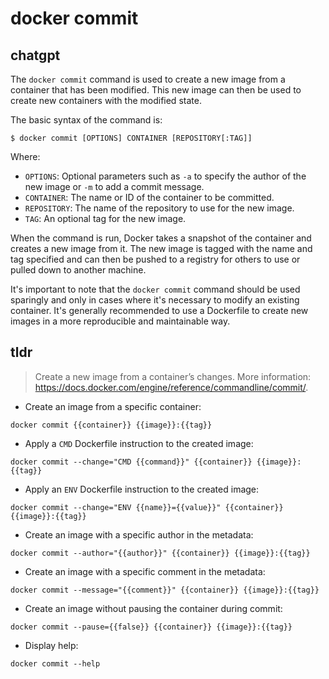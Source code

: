 # docker commit 
## chatgpt 
The `docker commit` command is used to create a new image from a container that has been modified. This new image can then be used to create new containers with the modified state.

The basic syntax of the command is:

```
$ docker commit [OPTIONS] CONTAINER [REPOSITORY[:TAG]]
```

Where:

- `OPTIONS`: Optional parameters such as `-a` to specify the author of the new image or `-m` to add a commit message.
- `CONTAINER`: The name or ID of the container to be committed.
- `REPOSITORY`: The name of the repository to use for the new image.
- `TAG`: An optional tag for the new image.

When the command is run, Docker takes a snapshot of the container and creates a new image from it. The new image is tagged with the name and tag specified and can then be pushed to a registry for others to use or pulled down to another machine.

It's important to note that the `docker commit` command should be used sparingly and only in cases where it's necessary to modify an existing container. It's generally recommended to use a Dockerfile to create new images in a more reproducible and maintainable way. 

## tldr 
 
> Create a new image from a container’s changes.
> More information: <https://docs.docker.com/engine/reference/commandline/commit/>.

- Create an image from a specific container:

`docker commit {{container}} {{image}}:{{tag}}`

- Apply a `CMD` Dockerfile instruction to the created image:

`docker commit --change="CMD {{command}}" {{container}} {{image}}:{{tag}}`

- Apply an `ENV` Dockerfile instruction to the created image:

`docker commit --change="ENV {{name}}={{value}}" {{container}} {{image}}:{{tag}}`

- Create an image with a specific author in the metadata:

`docker commit --author="{{author}}" {{container}} {{image}}:{{tag}}`

- Create an image with a specific comment in the metadata:

`docker commit --message="{{comment}}" {{container}} {{image}}:{{tag}}`

- Create an image without pausing the container during commit:

`docker commit --pause={{false}} {{container}} {{image}}:{{tag}}`

- Display help:

`docker commit --help`
